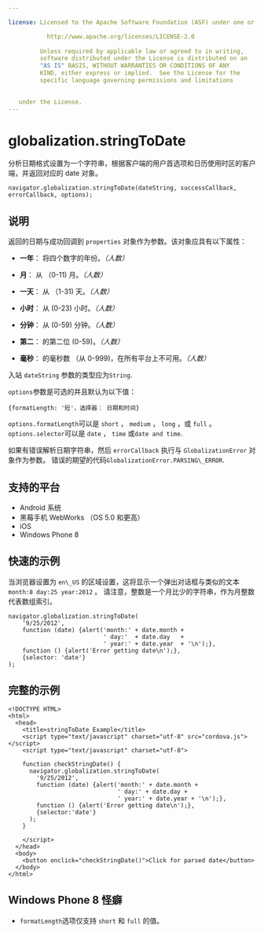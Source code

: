 ```yaml
---

license: Licensed to the Apache Software Foundation (ASF) under one or more contributor license agreements. See the NOTICE file distributed with this work for additional information regarding copyright ownership. The ASF licenses this file to you under the Apache License, Version 2.0 (the "License"); you may not use this file except in compliance with the License. You may obtain a copy of the License at

           http://www.apache.org/licenses/LICENSE-2.0
    
         Unless required by applicable law or agreed to in writing,
         software distributed under the License is distributed on an
         "AS IS" BASIS, WITHOUT WARRANTIES OR CONDITIONS OF ANY
         KIND, either express or implied.  See the License for the
         specific language governing permissions and limitations
    

   under the License.
---
```


# globalization.stringToDate

分析日期格式设置为一个字符串，根据客户端的用户首选项和日历使用时区的客户端，并返回对应的 date 对象。

    navigator.globalization.stringToDate(dateString, successCallback, errorCallback, options);
    

## 说明

返回的日期与成功回调到 `properties` 对象作为参数。该对象应具有以下属性：

*   **一年**： 将四个数字的年份。*（人数）*

*   **月**： 从 （0-11) 月。*（人数）*

*   **一天**： 从 （1-31) 天。*（人数）*

*   **小时**： 从 (0-23) 小时。*（人数）*

*   **分钟**： 从 (0-59) 分钟。*（人数）*

*   **第二**： 的第二位 (0-59)。*（人数）*

*   **毫秒**： 的毫秒数 （从 0-999)，在所有平台上不可用。*（人数）*

入站 `dateString` 参数的类型应为`String`.

`options`参数是可选的并且默认为以下值：

    {formatLength: '短'，选择器： 日期和时间}
    

`options.formatLength`可以是 `short` ， `medium` ， `long` ，或 `full` 。 `options.selector`可以是 `date` ， `time` 或`date and
time`.

如果有错误解析日期字符串，然后 `errorCallback` 执行与 `GlobalizationError` 对象作为参数。 错误的期望的代码`GlobalizationError.PARSING\_ERROR`.

## 支持的平台

*   Android 系统
*   黑莓手机 WebWorks （OS 5.0 和更高）
*   iOS
*   Windows Phone 8

## 快速的示例

当浏览器设置为 `en\_US` 的区域设置，这将显示一个弹出对话框与类似的文本 `month:8 day:25 year:2012` 。 请注意，整数是一个月比少的字符串，作为月整数代表数组索引。

    navigator.globalization.stringToDate(
        '9/25/2012',
        function (date) {alert('month:' + date.month +
                               ' day:'  + date.day   +
                               ' year:' + date.year  + '\n');},
        function () {alert('Error getting date\n');},
        {selector: 'date'}
    );
    

## 完整的示例

    <!DOCTYPE HTML>
    <html>
      <head>
        <title>stringToDate Example</title>
        <script type="text/javascript" charset="utf-8" src="cordova.js"></script>
        <script type="text/javascript" charset="utf-8">
    
        function checkStringDate() {
          navigator.globalization.stringToDate(
            '9/25/2012',
            function (date) {alert('month:' + date.month +
                                   ' day:' + date.day +
                                   ' year:' + date.year + '\n');},
            function () {alert('Error getting date\n');},
            {selector:'date'}
          );
        }
    
        </script>
      </head>
      <body>
        <button onclick="checkStringDate()">Click for parsed date</button>
      </body>
    </html>
    

## Windows Phone 8 怪癖

*   `formatLength`选项仅支持 `short` 和 `full` 的值。